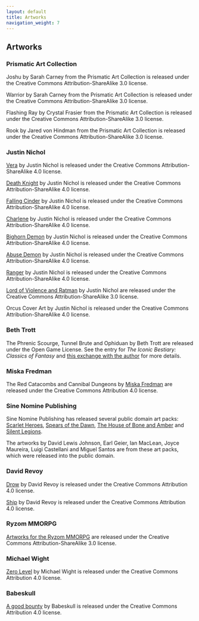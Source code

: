 ```yaml
---
layout: default
title: Artworks
navigation_weight: 7
---
```


## Artworks

### Prismatic Art Collection

Joshu by Sarah Carney from the Prismatic Art Collection is released under the Creative Commons Attribution-ShareAlike 3.0 license. 

Warrior by Sarah Carney from the Prismatic Art Collection is released under the Creative Commons Attribution-ShareAlike 3.0 license. 

Flashing Ray by Crystal Frasier from the Prismatic Art Collection is released under the Creative Commons Attribution-ShareAlike 3.0 license. 

Rook by Jared von Hindman from the Prismatic Art Collection is released under the Creative Commons Attribution-ShareAlike 3.0 license. 

### Justin Nichol

[Vera](https://www.patreon.com/posts/vera-49285837) by Justin Nichol is released under the Creative Commons Attribution-ShareAlike 4.0 license. 

[Death Knight](https://www.patreon.com/posts/death-knight-32727697) by Justin Nichol is released under the Creative Commons Attribution-ShareAlike 4.0 license. 

[Falling Cinder](https://www.patreon.com/posts/falling-cinder-35488273) by Justin Nichol is released under the Creative Commons Attribution-ShareAlike 4.0 license. 

[Charlene](https://www.patreon.com/posts/charlene-38754448) by Justin Nichol is released under the Creative Commons Attribution-ShareAlike 4.0 license. 

[Bighorn Demon](https://www.patreon.com/posts/bighorn-demon-26233617) by Justin Nichol is released under the Creative Commons Attribution-ShareAlike 4.0 license. 

[Abuse Demon](https://www.patreon.com/posts/abuse-demon-24951144) by Justin Nichol is released under the Creative Commons Attribution-ShareAlike 4.0 license. 

[Ranger](https://www.patreon.com/posts/ranger-22948253) by Justin Nichol is released under the Creative Commons Attribution-ShareAlike 4.0 license. 

[Lord of Violence and Ratman](https://opengameart.org/content/the-free-monsters) by Justin Nichol are released under the Creative Commons Attribution-ShareAlike 3.0 license. 

Orcus Cover Art by Justin Nichol is released under the Creative Commons Attribution-ShareAlike 4.0 license. 

### Beth Trott

The Phrenic Scourge, Tunnel Brute and Ophiduan by Beth Trott are released under the Open Game License. See the entry for *The Iconic Bestiary: Classics of Fantasy* and [this exchange with the author](https://www.enworld.org/threads/lions-den-press-the-iconic-bestiary-classics-of-fantasy.126842/#post-2165834) for more details. 

### Miska Fredman

The Red Catacombs and Cannibal Dungeons by [Miska Fredman](https://www.miskasmaps.com/public-domain-maps/) are released under the Creative Commons Attribution 4.0 license. 

### Sine Nomine Publishing

Sine Nomine Publishing has released several public domain art packs: [Scarlet Heroes](https://www.drivethrurpg.com/product/114894/Scarlet-Heroes-Art-Pack), [Spears of the Dawn](https://www.drivethrurpg.com/product/110838/Spears-of-the-Dawn-Art-Pack), [The House of Bone and Amber](www.drivethrurpg.com/product/113884/The-House-of-Bone-and-Amber-Art-Pack) and [Silent Legions](https://www.drivethrurpg.com/product/146840/Silent-Legions-Art-Pack).

The artworks by David Lewis Johnson, Earl Geier, Ian MacLean, Joyce Maureira, Luigi Castellani and Miguel Santos are from these art packs, which were released into the public domain.  

### David Revoy

[Drow](https://commons.wikimedia.org/wiki/File:Female_Drow_and_Iced_Bow_by_David_Revoy.jpg) by David Revoy is released under the Creative Commons Attribution 4.0 license. 

[Ship](https://commons.wikimedia.org/wiki/File:David_Revoy_-_Pepper%26Carrot_-_October_Ink_Artworks_2017_(week_4)_-_Ship.jpg) by David Revoy is released under the Creative Commons Attribution 4.0 license. 

### Ryzom MMORPG

[Artworks for the Ryzom MMORPG](https://www.flickr.com/photos/ryzom/albums/72157645463678069) are released under the Creative Commons Attribution-ShareAlike 3.0 license.

### Michael Wight

[Zero Level](https://opengameart.org/content/fish-man-squid-thing-and-four-young-adventurers-retreating-from-a-goblin-from-grim-portents) by Michael Wight is released under the Creative Commons Attribution 4.0 license.

### Babeskull

[A good bounty](https://opengameart.org/content/a-good-bounty) by Babeskull is released under the Creative Commons Attribution 4.0 license. 